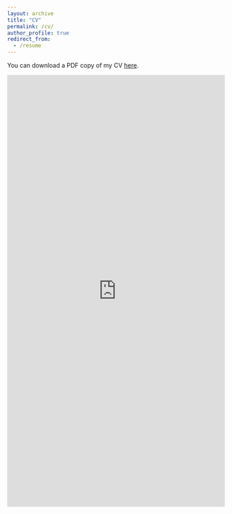 ```yaml
---
layout: archive
title: "CV"
permalink: /cv/
author_profile: true
redirect_from:
  - /resume
---
```


You can download a PDF copy of my CV [here](https://YinjuanZhai.github.io/files/Yinjuan-Zhai_CV.pdf).

<iframe src="https://YinjuanZhai.github.io/files/Yinjuan-Zhai_CV.pdf" width="100%" height="1000" frameborder="no" border="0" marginwidth="0" marginheight="0"></iframe>
